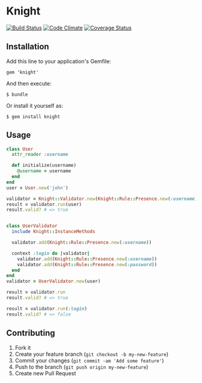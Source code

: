 # Knight

[![Build Status](https://travis-ci.org/handiwiguna/knight.png?branch=master)](https://travis-ci.org/handiwiguna/knight)
[![Code Climate](https://codeclimate.com/github/handiwiguna/knight.png)](https://codeclimate.com/github/handiwiguna/knight)
[![Coverage Status](https://coveralls.io/repos/handiwiguna/knight/badge.png?branch=master)](https://coveralls.io/r/handiwiguna/knight)

## Installation

Add this line to your application's Gemfile:

    gem 'knight'

And then execute:

    $ bundle

Or install it yourself as:

    $ gem install knight

## Usage

```ruby
class User
  attr_reader :username

  def initialize(username)
    @username = username
  end
end
user = User.new('john')

validator = Knight::Validator.new(Knight::Rule::Presence.new(:username))
result = validator.run(user)
result.valid? # => true


class UserValidator
  include Knight::InstanceMethods

  validator.add(Knight::Rule::Presence.new(:username))

  context :login do |validator|
    validator.add(Knight::Rule::Presence.new(:username))
    validator.add(Knight::Rule::Presence.new(:password))
  end
end
validator = UserValidator.new(user)

result = validator.run
result.valid? # => true

result = validator.run(:login)
result.valid? # => false
```

## Contributing

1. Fork it
2. Create your feature branch (`git checkout -b my-new-feature`)
3. Commit your changes (`git commit -am 'Add some feature'`)
4. Push to the branch (`git push origin my-new-feature`)
5. Create new Pull Request
